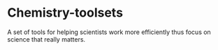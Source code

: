 # Chemistry-toolsets
A set of tools for helping scientists work more efficiently thus focus on science that really matters.
